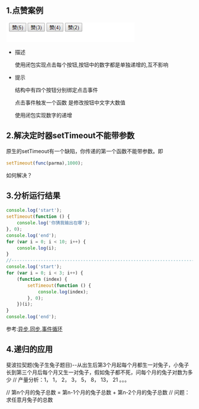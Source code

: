 ## 1.点赞案例

![](images/img2.png) 

- 描述

  使用闭包实现点击每个按钮,按钮中的数字都是单独递增的,互不影响

- 提示

  结构中有四个按钮分别绑定点击事件

  点击事件触发一个函数 是修改按钮中文字大数值

  使用闭包实现数字的递增
  
## 2.解决定时器setTimeout不能带参数

原生的setTimeout有一个缺陷，你传递的第一个函数不能带参数。即

  ```js
  setTimeout(func(parma),1000);
  ```

如何解决？

## 3.分析运行结果

```js
console.log('start');
setTimeout(function () {
    console.log('你猜我输出在哪');
}, 0);
console.log('end');
for (var i = 0; i < 10; i++) {
    console.log(i);
}
//---------------------------------------------------------------------------
console.log('start');
for (var i = 0; i < 3; i++) {
    (function (index) {
        setTimeout(function () {
            console.log(index);
        }, 0);
    })(i);
}
console.log('end');
```

参考:[异步,同步,事件循环](https://www.cnblogs.com/guoyeqiang/p/8317582.html)

## 4.递归的应用

斐波拉契题(兔子生兔子题目)--从出生后第3个月起每个月都生一对兔子，小兔子长到第三个月后每个月又生一对兔子，假如兔子都不死，问每个月的兔子对数为多少 // 产量分析：1， 1， 2， 3， 5， 8， 13， 21 。。。 

// 第n个月的兔子总数  =  第n-1个月的兔子总数 + 第n-2个月的兔子总数 // 问题： 求任意月兔子的总数